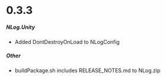 # 0.3.3

##### NLog.Unity
- Added DontDestroyOnLoad to NLogConfig

##### Other
- buildPackage.sh includes RELEASE_NOTES.md to NLog.zip
